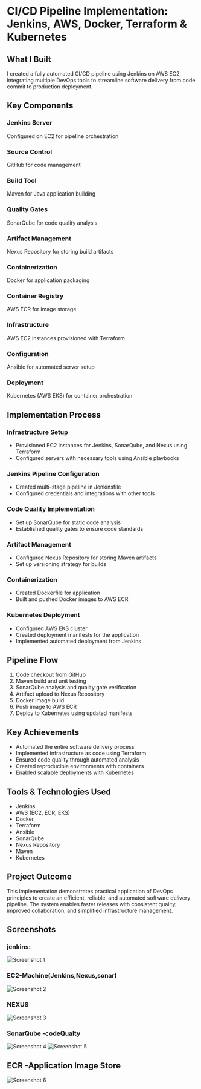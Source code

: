 CI/CD Pipeline Implementation: Jenkins, AWS, Docker, Terraform & Kubernetes
============================================================

What I Built
------------

I created a fully automated CI/CD pipeline using Jenkins on AWS EC2, integrating multiple DevOps tools to streamline software delivery from code commit to production deployment.

Key Components
---------------

### Jenkins Server

Configured on EC2 for pipeline orchestration

### Source Control

GitHub for code management

### Build Tool

Maven for Java application building

### Quality Gates

SonarQube for code quality analysis

### Artifact Management

Nexus Repository for storing build artifacts

### Containerization

Docker for application packaging

### Container Registry

AWS ECR for image storage

### Infrastructure

AWS EC2 instances provisioned with Terraform

### Configuration

Ansible for automated server setup

### Deployment

Kubernetes (AWS EKS) for container orchestration

Implementation Process
--------------------

### Infrastructure Setup

* Provisioned EC2 instances for Jenkins, SonarQube, and Nexus using Terraform
* Configured servers with necessary tools using Ansible playbooks

### Jenkins Pipeline Configuration

* Created multi-stage pipeline in Jenkinsfile
* Configured credentials and integrations with other tools

### Code Quality Implementation

* Set up SonarQube for static code analysis
* Established quality gates to ensure code standards

### Artifact Management

* Configured Nexus Repository for storing Maven artifacts
* Set up versioning strategy for builds

### Containerization

* Created Dockerfile for application
* Built and pushed Docker images to AWS ECR

### Kubernetes Deployment

* Configured AWS EKS cluster
* Created deployment manifests for the application
* Implemented automated deployment from Jenkins

Pipeline Flow
-------------

1. Code checkout from GitHub
2. Maven build and unit testing
3. SonarQube analysis and quality gate verification
4. Artifact upload to Nexus Repository
5. Docker image build
6. Push image to AWS ECR
7. Deploy to Kubernetes using updated manifests

Key Achievements
----------------

* Automated the entire software delivery process
* Implemented infrastructure as code using Terraform
* Ensured code quality through automated analysis
* Created reproducible environments with containers
* Enabled scalable deployments with Kubernetes

Tools & Technologies Used
-------------------------

* Jenkins
* AWS (EC2, ECR, EKS)
* Docker
* Terraform
* Ansible
* SonarQube
* Nexus Repository
* Maven
* Kubernetes

Project Outcome
--------------

This implementation demonstrates practical application of DevOps principles to create an efficient, reliable, and automated software delivery pipeline. The system enables faster releases with consistent quality, improved collaboration, and simplified infrastructure management.

Screenshots
----------

### jenkins:
![Screenshot 1](./images/1.jpeg)
### EC2-Machine(Jenkins,Nexus,sonar)
![Screenshot 2](./images/2.jpeg)
### NEXUS 
![Screenshot 3](./images/3.jpeg)
### SonarQube -codeQualty
![Screenshot 4](./images/4.jpeg)
![Screenshot 5](./images/5.jpeg)

## ECR -Application Image Store
![Screenshot 6](./images/6.jpeg)

